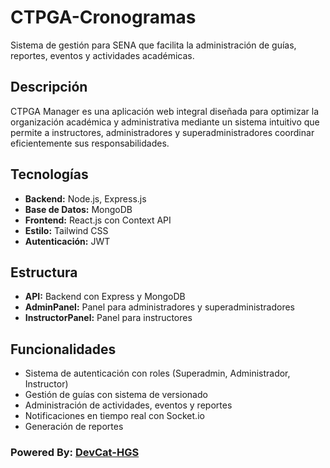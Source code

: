 # CTPGA-Cronogramas

Sistema de gestión para SENA que facilita la administración de guías, reportes, eventos y actividades académicas.

## Descripción

CTPGA Manager es una aplicación web integral diseñada para optimizar la organización académica y administrativa mediante un sistema intuitivo que permite a instructores, administradores y superadministradores coordinar eficientemente sus responsabilidades.

## Tecnologías

- **Backend:** Node.js, Express.js
- **Base de Datos:** MongoDB
- **Frontend:** React.js con Context API
- **Estilo:** Tailwind CSS
- **Autenticación:** JWT

## Estructura

- **API:** Backend con Express y MongoDB
- **AdminPanel:** Panel para administradores y superadministradores
- **InstructorPanel:** Panel para instructores

## Funcionalidades

- Sistema de autenticación con roles (Superadmin, Administrador, Instructor)
- Gestión de guías con sistema de versionado
- Administración de actividades, eventos y reportes
- Notificaciones en tiempo real con Socket.io
- Generación de reportes


### **Powered By**: [DevCat-HGS](https://github.com/DevCat-HGS)
